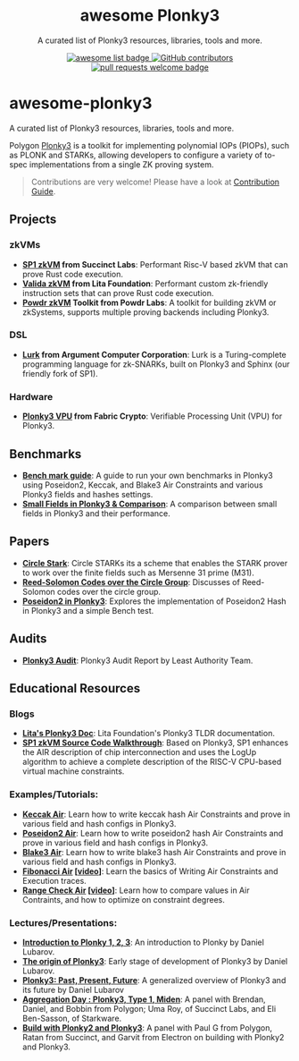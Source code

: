 <div align="center">
  <h1 align="center">awesome Plonky3</h1>

A curated list of Plonky3 resources, libraries, tools and more.

  <p align="center">
    <a href="https://github.com/sindresorhus/awesome">
      <img alt="awesome list badge" src="https://cdn.rawgit.com/sindresorhus/awesome/d7305f38d29fed78fa85652e3a63e154dd8e8829/media/badge.svg">
    </a>
    <a href="https://github.com/Plonky3/awesome-plonky3/graphs/contributors">
      <img alt="GitHub contributors" src="https://img.shields.io/github/contributors/Plonky3/awesome-plonky3">
    </a>
    <a href="http://makeapullrequest.com">
      <img alt="pull requests welcome badge" src="https://img.shields.io/badge/PRs-welcome-brightgreen.svg?style=flat">
    </a>
  </p>

</div>

# awesome-plonky3
A curated list of Plonky3 resources, libraries, tools and more.

Polygon [Plonky3](https://github.com/Plonky3/Plonky3) is a toolkit for implementing polynomial IOPs (PIOPs), such as PLONK and STARKs, allowing developers to configure a variety of to-spec implementations from a single ZK proving system.

> Contributions are very welcome! Please have a look at [Contribution Guide](./contributing.md).

## Projects
### zkVMs
- **[SP1 zkVM](https://github.com/succinctlabs/sp1) from Succinct Labs**: Performant Risc-V based zkVM that can prove Rust code execution.
- **[Valida zkVM](https://github.com/valida-xyz/valida) from Lita Foundation**: Performant custom zk-friendly instruction sets that can prove Rust code execution.
- **[Powdr zkVM](https://github.com/powdr-labs/powdr) Toolkit from Powdr Labs**: A toolkit for building zkVM or zkSystems, supports multiple proving backends including Plonky3.

### DSL
- **[Lurk](https://github.com/argumentcomputer/lurk) from Argument Computer Corporation**: Lurk is a Turing-complete programming language for zk-SNARKs, built on Plonky3 and Sphinx (our friendly fork of SP1).

### Hardware
- **[Plonky3 VPU](https://www.fabriccryptography.com/blog/polygon-plonky) from Fabric Crypto**: Verifiable Processing Unit (VPU) for Plonky3.

## Benchmarks

- **[Bench mark guide](https://github.com/Plonky3/Plonky3?tab=readme-ov-file#benchmarks)**: A guide to run your own benchmarks in Plonky3 using Poseidon2, Keccak, and Blake3 Air Constraints and various Plonky3 fields and hashes settings.
- **[Small Fields in Plonky3 & Comparison](https://hackmd.io/@Syxton/small_fields_in_plonky3)**: A comparison between small fields in Plonky3 and their performance.

## Papers

- **[Circle Stark](https://eprint.iacr.org/2024/278)**: Circle STARKs its a scheme that enables the STARK prover to work over the finite fields such as Mersenne 31 prime (M31).
- **[Reed-Solomon Codes over the Circle Group](https://eprint.iacr.org/2023/824)**: Discusses of Reed-Solomon codes over the circle group.
- **[Poseidon2 in Plonky3](https://hackmd.io/@sin7y/r1VOOG8bR?utm_source=preview-mode&utm_medium=rec)**: Explores the implementation of Poseidon2 Hash in Plonky3 and a simple Bench test.

## Audits
- **[Plonky3 Audit](https://leastauthority.com/blog/audits/audit-of-plonky3/)**: Plonky3 Audit Report by Least Authority Team.

## Educational Resources

### Blogs

- **[Lita's Plonky3 Doc](https://lita.gitbook.io/lita-documentation/architecture/proving-system-plonky3)**: Lita Foundation's Plonky3 TLDR documentation.
- **[SP1 zkVM Source Code Walkthrough](https://trapdoortech.medium.com/zero-knowledge-proof-introduction-to-sp1-zkvm-source-code-d26f88f90ce4)**: Based on Plonky3, SP1 enhances the AIR description of chip interconnection and uses the LogUp algorithm to achieve a complete description of the RISC-V CPU-based virtual machine constraints.

### Examples/Tutorials:
- **[Keccak Air](https://github.com/Plonky3/Plonky3/tree/main/keccak-air)**: Learn how to write keccak hash Air Constraints and prove in various field and hash configs in Plonky3.
- **[Poseidon2 Air](https://github.com/Plonky3/Plonky3/tree/main/poseidon2-air)**: Learn how to write poseidon2 hash Air Constraints and prove in various field and hash configs in Plonky3.
- **[Blake3 Air](https://github.com/Plonky3/Plonky3/tree/main/blake3-air)**: Learn how to write blake3 hash Air Constraints and prove in various field and hash configs in Plonky3.
- **[Fibonacci Air](https://github.com/BrianSeong99/plonky3_fibonacci) [[video](https://youtu.be/2WjcXZYo7eA?si=289iwzLUJlhndVYa&t=1990)]**: Learn the basics of Writing Air Constraints and Execution traces.
- **[Range Check Air](https://github.com/BrianSeong99/plonky3_rangecheck) [[video](https://www.youtube.com/live/c8y7l3Ee70g?feature=shared&t=986)]**: Learn how to compare values in Air Contraints, and how to optimize on constraint degrees.

### Lectures/Presentations:
- **[Introduction to Plonky 1, 2, 3](https://www.youtube.com/live/v9xZrhAuTio)**: An introduction to Plonky by Daniel Lubarov.
- **[The origin of Plonky3](https://www.youtube.com/watch?v=giFA3UXbu_s)**: Early stage of development of Plonky3 by Daniel Lubarov.
- **[Plonky3: Past, Present, Future](https://www.youtube.com/watch?v=203M0Q8iKso)**: A generalized overview of Plonky3 and its future by Daniel Lubarov
- **[Aggregation Day : Plonky3, Type 1, Miden](https://www.youtube.com/watch?v=j9KZixZqpAM)**: A panel with Brendan, Daniel, and Bobbin from Polygon; Uma Roy, of Succinct Labs, and Eli Ben-Sasson, of Starkware.
- **[Build with Plonky2 and Plonky3](https://www.youtube.com/watch?v=HPu_fSvjAV0)**: A panel with Paul G from Polygon, Ratan from Succinct, and Garvit from Electron on building with Plonky2 and Plonky3.
